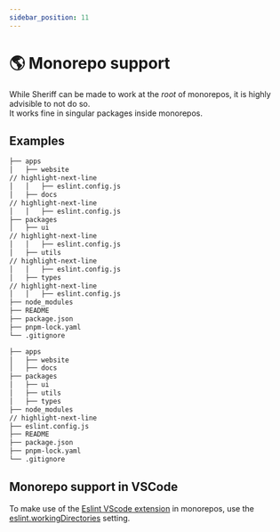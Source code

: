 ```yaml
---
sidebar_position: 11
---
```


# 🌎 Monorepo support

While Sheriff can be made to work at the _root_ of monorepos, it is highly advisible to not do so.<br />
It works fine in singular packages inside monorepos.

## Examples

```sh title=✅
├── apps
│   ├── website
// highlight-next-line
│   │   ├── eslint.config.js
│   ├── docs
// highlight-next-line
│   │   ├── eslint.config.js
├── packages
│   ├── ui
// highlight-next-line
│   │   ├── eslint.config.js
│   ├── utils
// highlight-next-line
│   │   ├── eslint.config.js
│   ├── types
// highlight-next-line
│   │   ├── eslint.config.js
├── node_modules
├── README
├── package.json
├── pnpm-lock.yaml
└── .gitignore
```

```sh title=❌
├── apps
│   ├── website
│   ├── docs
├── packages
│   ├── ui
│   ├── utils
│   ├── types
├── node_modules
// highlight-next-line
├── eslint.config.js
├── README
├── package.json
├── pnpm-lock.yaml
└── .gitignore
```

## Monorepo support in VSCode

To make use of the [Eslint VScode extension](https://marketplace.visualstudio.com/items?itemName=dbaeumer.vscode-eslint) in monorepos, use the [eslint.workingDirectories](https://github.com/microsoft/vscode-eslint#mono-repository-setup) setting.
